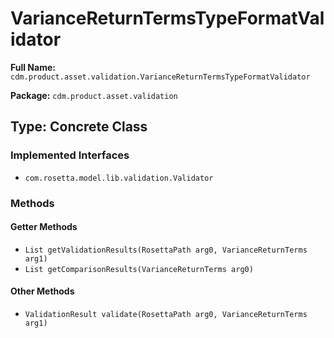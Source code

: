 # VarianceReturnTermsTypeFormatValidator

**Full Name:** `cdm.product.asset.validation.VarianceReturnTermsTypeFormatValidator`

**Package:** `cdm.product.asset.validation`

## Type: Concrete Class

### Implemented Interfaces

- `com.rosetta.model.lib.validation.Validator`

### Methods

#### Getter Methods

- `List getValidationResults(RosettaPath arg0, VarianceReturnTerms arg1)`
- `List getComparisonResults(VarianceReturnTerms arg0)`

#### Other Methods

- `ValidationResult validate(RosettaPath arg0, VarianceReturnTerms arg1)`

